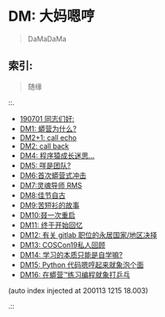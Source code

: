 # DM: 大妈嗯哼
> DaMaDaMa

## 索引:
> 随缘

::.

- [ 190701 同志们好:](190701-DM0.md)
- [ DM1: 蟒营为什么?](190702-DM1.md)
- [ DM2+1: call echo](190709-DM2-links.md)
- [ DM2: call back](190709-DM2.md)
- [ DM4: 程序猿成长迷思...](190725-DM4-coder-how2-growup.md)
- [ DM5: 咩是团队?](190822-what-is-team.md)
- [ DM6:首次蟒营式冲击](190905-1st101camp.md)
- [ DM7:灵魂导师 RMS](190910-rms-soul-master.md)
- [ DM8:佳节自古](190913-single-moon.md)
- [ DM9:苦短衫的故事](190914-teestory.md)
- [ DM10:叕一次重启](191012-rerestart.md)
- [ DM11: 终于开始回忆](191022-pycon19nn.md)
- [ DM12: 有关 gitlab 职位的永居国家/地区决择](191106-gitlab-5555.md)
- [ DM13: COSCon19私人回顾](191108-coscon19-sh-review.md)
- [ DM14: 学习的本质只能是自学嘛?](191219-DM14-wtf-101camp-self-tech.md)
- [ DM15: Python 代码嗯哼起来就象泡个面](191219-DM15-IMHO-instant-noodles.md)
- [ DM16: 在蟒营™练习编程就象打乒乓](191220-DM16-IMHO-bing-pang-now.md)

(auto index injected at 200113 1215 18.003) 

.::


